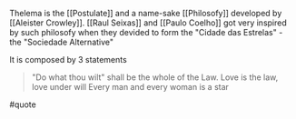 Thelema is the [[Postulate]] and a name-sake [[Philosofy]] developed by [[Aleister Crowley]]. [[Raul Seixas]] and [[Paulo Coelho]] got very inspired by such philosofy when they devided to form the "Cidade das Estrelas" - the "Sociedade Alternative"

It is composed by 3 statements

> "Do what thou wilt" shall be the whole of the Law. 
> Love is the law, love under will
> Every man and every woman is a star

#quote 